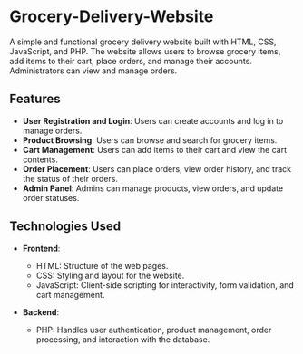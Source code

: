 # Grocery-Delivery-Website


A simple and functional grocery delivery website built with HTML, CSS, JavaScript, and PHP. The website allows users to browse grocery items, add items to their cart, place orders, and manage their accounts. Administrators can view and manage orders.

## Features

- **User Registration and Login**: Users can create accounts and log in to manage orders.
- **Product Browsing**: Users can browse and search for grocery items.
- **Cart Management**: Users can add items to their cart and view the cart contents.
- **Order Placement**: Users can place orders, view order history, and track the status of their orders.
- **Admin Panel**: Admins can manage products, view orders, and update order statuses.

## Technologies Used

- **Frontend**:
  - HTML: Structure of the web pages.
  - CSS: Styling and layout for the website.
  - JavaScript: Client-side scripting for interactivity, form validation, and cart management.

- **Backend**:
  - PHP: Handles user authentication, product management, order processing, and interaction with the database.





